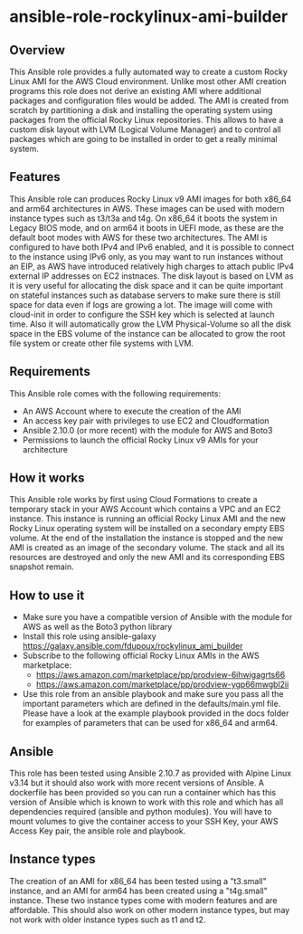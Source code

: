 # ansible-role-rockylinux-ami-builder

## Overview
This Ansible role provides a fully automated way to create a custom Rocky Linux
AMI for the AWS Cloud environment. Unlike most other AMI creation programs this
role does not derive an existing AMI where additional packages and configuration
files would be added. The AMI is created from scratch by partitioning a disk and
installing the operating system using packages from the official Rocky Linux
repositories. This allows to have a custom disk layout with LVM (Logical Volume
Manager) and to control all packages which are going to be installed in order to
get a really minimal system.

## Features
This Ansible role can produces Rocky Linux v9 AMI images for both x86_64
and arm64 architectures in AWS. These images can be used with modern instance
types such as t3/t3a and t4g. On x86_64 it boots the system in Legacy BIOS mode,
and on arm64 it boots in UEFI mode, as these are the default boot modes with
AWS for these two architectures. The AMI is configured to have both IPv4 and
IPv6 enabled, and it is possible to connect to the instance using IPv6 only,
as you may want to run instances without an EIP, as AWS have introduced relatively
high charges to attach public IPv4 external IP addresses on EC2 instnaces.
The disk layout is based on LVM as it is very useful for allocating the disk
space and it can be quite important on stateful instances such as database
servers to make sure there is still space for data even if logs are growing a
lot. The image will come with cloud-init in order to configure the SSH key which
is selected at launch time. Also it will automatically grow the LVM
Physical-Volume so all the disk space in the EBS volume of the instance can be
allocated to grow the root file system or create other file systems with LVM.

## Requirements
This Ansible role comes with the following requirements:
   * An AWS Account where to execute the creation of the AMI
   * An access key pair with privileges to use EC2 and Cloudformation
   * Ansible 2.10.0 (or more recent) with the module for AWS and Boto3
   * Permissions to launch the official Rocky Linux v9 AMIs for your architecture

## How it works
This Ansible role works by first using Cloud Formations to create a temporary
stack in your AWS Account which contains a VPC and an EC2 instance. This
instance is running an official Rocky Linux AMI and the new Rocky Linux
operating system will be installed on a secondary empty EBS volume. At the end
of the installation the instance is stopped and the new AMI is created as an
image of the secondary volume. The stack and all its resources are destroyed
and only the new AMI and its corresponding EBS snapshot remain.

## How to use it
   * Make sure you have a compatible version of Ansible with the module for AWS
     as well as the Boto3 python library
   * Install this role using ansible-galaxy
     https://galaxy.ansible.com/fdupoux/rockylinux_ami_builder
   * Subscribe to the following official Rocky Linux AMIs in the AWS marketplace:
     - https://aws.amazon.com/marketplace/pp/prodview-6ihwigagrts66
     - https://aws.amazon.com/marketplace/pp/prodview-ygp66mwgbl2ii
   * Use this role from an ansible playbook and make sure you pass all the
     important parameters which are defined in the defaults/main.yml file.
     Please have a look at the example playbook provided in the docs folder
     for examples of parameters that can be used for x86_64 and arm64.

## Ansible
This role has been tested using Ansible 2.10.7 as provided with Alpine Linux
v3.14 but it should also work with more recent versions of Ansible. A dockerfile
has been provided so you can run a container which has this version of Ansible
which is known to work with this role and which has all dependencies required
(ansible and python modules). You will have to mount volumes to give the container
access to your SSH Key, your AWS Access Key pair, the ansible role and playbook.

## Instance types
The creation of an AMI for x86_64 has been tested using a "t3.small" instance,
and an AMI for arm64 has been created using a "t4g.small" instance. These two
instance types come with modern features and are affordable. This should also
work on other modern instance types, but may not work with older instance
types such as t1 and t2.
